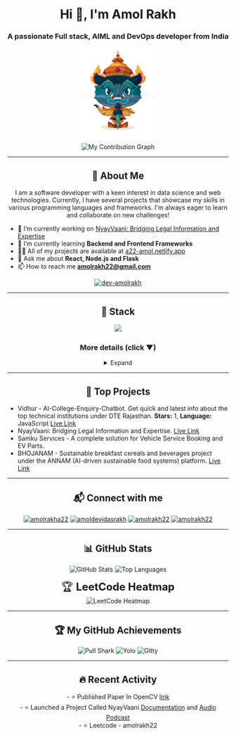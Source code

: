 <h1 align="center">Hi 👋, I'm Amol Rakh</h1>
<h3 align="center">A passionate Full stack, AIML and DevOps developer from India</h3>

<p align="center">
  <img src="https://github.com/dev-amolrakh/dev-amolrakh/blob/main/git-demonfinal.png" alt="Dojocat" width="200" height="200">
</p>

<p align="center">
  <img src="https://github-readme-activity-graph.vercel.app/graph?username=dev-amolrakh&theme=react-dark&hide_border=true&area=true" alt="My Contribution Graph"/>
</p>

---

<h2 align="center">📌 About Me</h2>

<p align="center">
I am a software developer with a keen interest in data science and web technologies. Currently, I have several projects that showcase my skills in various programming languages and frameworks. I'm always eager to learn and collaborate on new challenges!
</p>

> <p align="left" style="padding-left:20px;">
- 🔭 I’m currently working on <a href="https://nyay-vaani.vercel.app/">NyayVaani: Bridging Legal Information and Expertise</a><br>
- 🌱 I’m currently learning <b>Backend and Frontend Frameworks</b><br>
- 👨‍💻 All of my projects are available at <a href="https://a22-amol.netlify.app/">a22-amol.netlify.app</a><br>
- 💬 Ask me about <b>React, Node.js and Flask</b><br>
- 📫 How to reach me <b>amolrakh22@gmail.com</b>
</p>

<p align="center">
  <a href="https://github.com/ryo-ma/github-profile-trophy">
    <img src="https://github-profile-trophy.vercel.app/?username=dev-amolrakh" alt="dev-amolrakh"/>
  </a>
</p>

---

<h2 align="center">🌸 Stack</h2>

<p align="center">
  <img src="https://skillicons.dev/icons?i=cpp,c,python,rust,javascript,react,vite,tailwind,html,css,fastapi,flask,electron,nodejs,express,mysql,mongodb,postgres,vercel,git,github,gitlab,docker,kubernetes,aws,linux,vscode,postman,bootstrap,npm" />
</p>

<h3 align="center">More details (click ▼)</h3>

 <details>
<summary align="center">Expand</summary>

<div align="center">

**🔧 Backend**

Node.js (Express.js), Python (Flask/FastAPI)  
REST APIs, gRPC (basic), WebSockets  
Authentication (JWT, OAuth), CORS  
API Integration, SMTP (Email/OTP), CI/CD  

**🌸 Frontend**

React.js, Vite, TypeScript, JavaScript (ES6+)  
State Management (useState, useEffect, Context API)  
Tailwind CSS, Bootstrap, HTML5, CSS3  
Responsive Design, PWA Basics, Testing (Jest/Playwright)  

**🤖 AI / Data Science**

Python (NumPy, Pandas, Scikit-learn)  
OpenCV, Hugging Face, LLM APIs (Gemini, Groq, LLaMA)  
Data Analysis, DSA, OOP  
Chatbots, NLP, Model Deployment (Flask/FastAPI)  

**🗄️ Databases**

PostgreSQL, MySQL, MongoDB (Atlas), Redis (basic)  
Database Design, Indexing, Query Optimization  
Migrations, Transactions, Data Modeling  

**⚙️ DevOps / Infra / Deployment**

Docker, Kubernetes (basic), Jenkins, GitHub Actions  
AWS (EC2, S3), Vercel, Hostinger VPS, Cloudflare  
Linux (Ubuntu/Kali), NGINX, TLS  
Version Control (Git, GitHub, GitLab)  

**🛠️ Tools & IDEs**

VS Code, Cursor IDE  
Postman, DB Debugging Tools  
Figma, Markdown, JSON, XML  
npm, GitHub Copilot  

</div>
</details>

---

<h2 align="center">🚀 Top Projects</h2>

> <p align="left">
- Vidhur - AI-College-Enquiry-Chatbot. Get quick and latest info about the top technical institutions under DTE Rajasthan. 
  **Stars:** 1, **Language:** JavaScript <a href="https://vidhur.netlify.app/">Live Link</a><br>
- NyayVaani: Bridging Legal Information and Expertise. <a href="https://nyay-vaani.vercel.app/">Live Link</a><br>
- Samku Services - A complete solution for Vehicle Service Booking and EV Parts.<br>
- BHOJANAM - Sustainable breakfast cereals and beverages project under the ANNAM (AI-driven sustainable food systems) platform. <a href="https://bhojanam-starhaus.netlify.app/">Live Link</a>
</p>

---

<h2 align="center">📬 Connect with me</h2>

<p align="center">
<a href="https://linkedin.com/in/amolrakha22" target="blank"><img align="center" src="https://raw.githubusercontent.com/rahuldkjain/github-profile-readme-generator/master/src/images/icons/Social/linked-in-alt.svg" alt="amolrakha22" height="30" width="40" /></a>
<a href="https://kaggle.com/amoldevidasrakh" target="blank"><img align="center" src="https://raw.githubusercontent.com/rahuldkjain/github-profile-readme-generator/master/src/images/icons/Social/kaggle.svg" alt="amoldevidasrakh" height="30" width="40" /></a>
<a href="https://www.leetcode.com/amolrakh22" target="blank"><img align="center" src="https://raw.githubusercontent.com/rahuldkjain/github-profile-readme-generator/master/src/images/icons/Social/leet-code.svg" alt="amolrakh22" height="30" width="40" /></a>
<a href="https://medium.com/@amolrakh22" target="blank"><img align="center" src="https://raw.githubusercontent.com/rahuldkjain/github-profile-readme-generator/master/src/images/icons/Social/medium.svg" alt="amolrakh22" height="30" width="40" /></a>
</p>

---

<h2 align="center">📊 GitHub Stats</h2>

<p align="center">
  <img src="https://github-readme-stats.vercel.app/api?username=dev-amolrakh&show_icons=true&theme=radical" alt="GitHub Stats"/>
  <img src="https://github-readme-stats.vercel.app/api/top-langs/?username=dev-amolrakh&layout=compact&theme=tokyonight&hide_border=true" alt="Top Languages"/>
</p>

<p align="center">
  <span style="font-size:24px;">🏆 <b>LeetCode Heatmap</b></span><br>
  <img src="https://leetcard.jacoblin.cool/amolrakh22?theme=dark&font=Montserrat&ext=heatmap" alt="LeetCode Heatmap"/>
</p>

---

<h2 align="center">🏆 My GitHub Achievements</h2>

<p align="center">
  <img src="https://github.githubassets.com/assets/pull-shark-default-498c279a747d.png" alt="Pull Shark"/>
  <img src="https://github.githubassets.com/assets/yolo-default-be0bbff04951.png" alt="Yolo"/>
  <img src="https://github.githubassets.com/assets/quickdraw-default-39c6aec8ff89.png" alt="Gitty"/>
</p>

---

<h2 align="center">🔥 Recent Activity</h2>

<p align="center">
- ⭐️ Published Paper In OpenCV <a href="https://journals.tultech.eu/index.php/jtse/article/view/202">link</a><br>
- ⭐️ Launched a Project Called NyayVaani <a href="https://drive.google.com/file/d/17U7bf3zzod9cFAY_0FN5Iz6T0ShAnKCr/view">Documentation</a> and <a href="https://drive.google.com/file/d/1UMqx6FpjAOxEWjwrtFyYtvIrTZSD-OF8/view">Audio Podcast</a><br>
- ⭐️ Leetcode - amolrakh22
</p>
